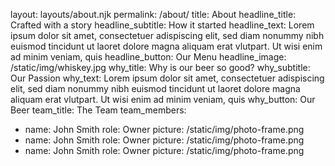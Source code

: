 layout: layouts/about.njk
permalink: /about/
title: About
headline_title: Crafted with a story
headline_subtitle: How it started
headline_text: Lorem ipsum dolor sit amet, consectetuer adispiscing elit, sed diam nonummy nibh euismod tincidunt ut laoret dolore magna aliquam erat vlutpart. Ut wisi enim ad minim veniam, quis
headline_button: Our Menu
headline_image: /static/img/whiskey.jpg
why_title: Why is our beer so good?
why_subtitle: Our Passion
why_text: Lorem ipsum dolor sit amet, consectetuer adispiscing elit, sed diam nonummy nibh euismod tincidunt ut laoret dolore magna aliquam erat vlutpart. Ut wisi enim ad minim veniam, quis
why_button: Our Beer
team_title: The Team
team_members:
  - name: John Smith
    role: Owner
    picture: /static/img/photo-frame.png
  - name: John Smith
    role: Owner
    picture: /static/img/photo-frame.png
  - name: John Smith
    role: Owner
    picture: /static/img/photo-frame.png

